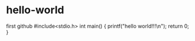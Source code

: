# hello-world
first github
#include<stdio.h>
int main()
{
  printf("hello world!!!\n");
  return 0;
}
